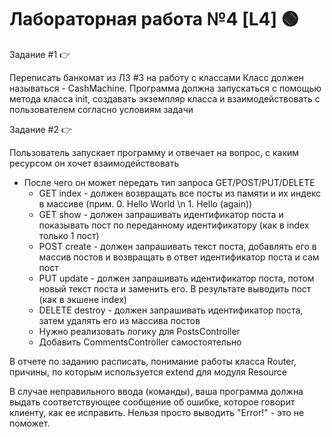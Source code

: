 # Лабораторная работа №4 [L4] 🟢

Задание #1 👉

Переписать банкомат из ЛЗ #3 на работу с классами
Класс должен называться - CashMachine.
Программа должна запускаться с помощью метода класса init, создавать экземпляр класса и взаимодействовать с пользователем согласно условиям задачи

Задание #2 👉

Пользователь запускает программу и отвечает на вопрос, с каким ресурсом он хочет взаимодействовать
- После чего он может передать тип запроса GET/POST/PUT/DELETE
    - GET index - должен возвращать все посты из памяти и их индекс в массиве (прим. 0. Hello World \n 1. Hello (again))
    - GET show - должен запрашивать идентификатор поста и показывать пост по переданному идентификатору (как в index только 1 пост)
    - POST create - должен запрашивать текст поста, добавлять его в массив постов и возвращать в ответ идентификатор поста и сам пост
    - PUT update - должен запрашивать идентификатор поста, потом новый текст поста и заменить его. В результате выводить пост (как в экшене index)
    - DELETE destroy - должен запрашивать идентификатор поста, затем удалять его из массива постов
    - Нужно реализовать логику для PostsController
    - Добавить CommentsController самостоятельно

В отчете по заданию расписать, понимание работы класса Router, причины, по которым используется extend для модуля Resource

В случае неправильного ввода (команды), ваша программа должна выдать соответствующее сообщение об ошибке, которое говорит клиенту, как ее исправить. Нельзя просто выводить "Error!" - это не поможет.
